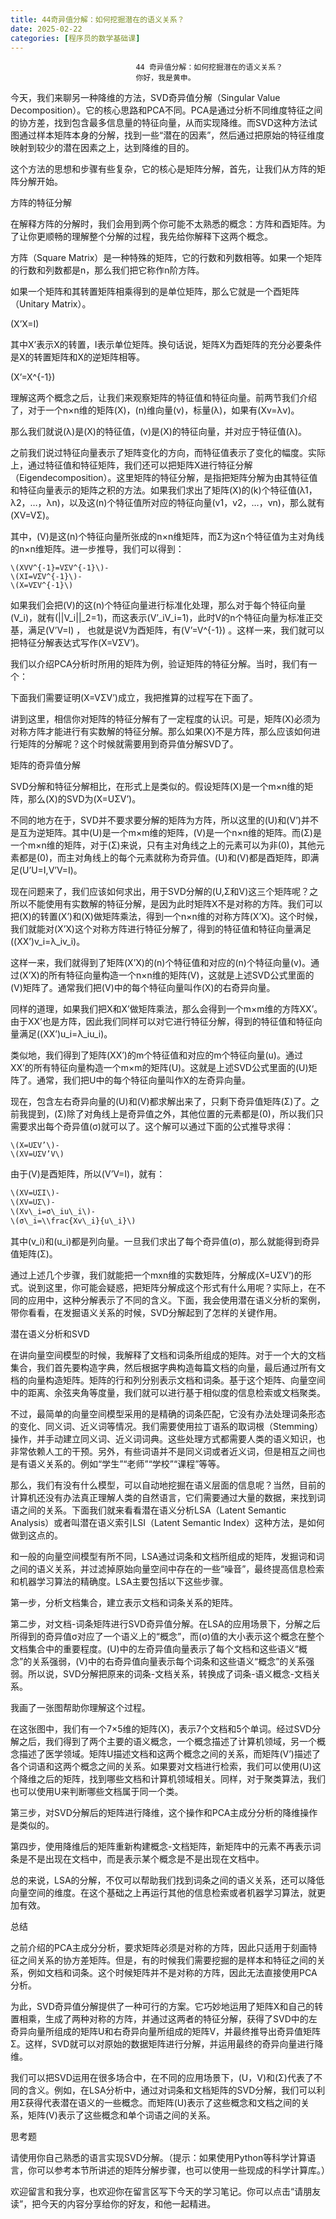 ```yaml
---
title: 44奇异值分解：如何挖掘潜在的语义关系？
date: 2025-02-22
categories: [程序员的数学基础课]
---
```

```text
                            44 奇异值分解：如何挖掘潜在的语义关系？
                            你好，我是黄申。
```

今天，我们来聊另一种降维的方法，SVD奇异值分解（Singular Value Decomposition）。它的核心思路和PCA不同。PCA是通过分析不同维度特征之间的协方差，找到包含最多信息量的特征向量，从而实现降维。而SVD这种方法试图通过样本矩阵本身的分解，找到一些“潜在的因素”，然后通过把原始的特征维度映射到较少的潜在因素之上，达到降维的目的。

这个方法的思想和步骤有些复杂，它的核心是矩阵分解，首先，让我们从方阵的矩阵分解开始。

方阵的特征分解

在解释方阵的分解时，我们会用到两个你可能不太熟悉的概念：方阵和酉矩阵。为了让你更顺畅的理解整个分解的过程，我先给你解释下这两个概念。

方阵（Square Matrix）是一种特殊的矩阵，它的行数和列数相等。如果一个矩阵的行数和列数都是n，那么我们把它称作n阶方阵。

如果一个矩阵和其转置矩阵相乘得到的是单位矩阵，那么它就是一个酉矩阵（Unitary Matrix）。

\(X’X=I\)

其中X’表示X的转置，I表示单位矩阵。换句话说，矩阵X为酉矩阵的充分必要条件是X的转置矩阵和X的逆矩阵相等。

\(X’=X^{-1}\)

理解这两个概念之后，让我们来观察矩阵的特征值和特征向量。前两节我们介绍了，对于一个n×n维的矩阵\(X\)，\(n\)维向量\(v\)，标量\(λ\)，如果有\(Xv=λv\)。

那么我们就说\(λ\)是\(X\)的特征值，\(v\)是\(X\)的特征向量，并对应于特征值\(λ\)。

之前我们说过特征向量表示了矩阵变化的方向，而特征值表示了变化的幅度。实际上，通过特征值和特征矩阵，我们还可以把矩阵X进行特征分解（Eigendecomposition）。这里矩阵的特征分解，是指把矩阵分解为由其特征值和特征向量表示的矩阵之积的方法。如果我们求出了矩阵\(X\)的\(k\)个特征值\(λ1，λ2，…，λn\)，以及这\(n\)个特征值所对应的特征向量\(v1，v2，…，vn\)，那么就有\(XV=VΣ\)。

其中，\(V\)是这\(n\)个特征向量所张成的n×n维矩阵，而Σ为这n个特征值为主对角线的n×n维矩阵。进一步推导，我们可以得到：

```text
\(XVV^{-1}=VΣV^{-1}\)-
\(XI=VΣV^{-1}\)-
\(X=VΣV^{-1}\)
```

如果我们会把\(V\)的这\(n\)个特征向量进行标准化处理，那么对于每个特征向量\(V\_i\)，就有\(||V\_i||\_2=1\)，而这表示\(V’\_iV\_i=1\)，此时V的n个特征向量为标准正交基，满足\(V’V=I\) ， 也就是说V为酉矩阵，有\(V’=V^{-1}\) 。这样一来，我们就可以把特征分解表达式写作\(X=VΣV’\)。

我们以介绍PCA分析时所用的矩阵为例，验证矩阵的特征分解。当时，我们有一个：



下面我们需要证明\(X=VΣV’\)成立，我把推算的过程写在下面了。



讲到这里，相信你对矩阵的特征分解有了一定程度的认识。可是，矩阵\(X\)必须为对称方阵才能进行有实数解的特征分解。那么如果\(X\)不是方阵，那么应该如何进行矩阵的分解呢？这个时候就需要用到奇异值分解SVD了。

矩阵的奇异值分解

SVD分解和特征分解相比，在形式上是类似的。假设矩阵\(X\)是一个m×n维的矩阵，那么\(X\)的SVD为\(X=UΣV’\)。

不同的地方在于，SVD并不要求要分解的矩阵为方阵，所以这里的\(U\)和\(V’\)并不是互为逆矩阵。其中\(U\)是一个m×m维的矩阵，\(V\)是一个n×n维的矩阵。而\(Σ\)是一个m×n维的矩阵，对于\(Σ\)来说，只有主对角线之上的元素可以为非\(0\)，其他元素都是\(0\)，而主对角线上的每个元素就称为奇异值。\(U\)和\(V\)都是酉矩阵，即满足\(U’U=I,V’V=I\)。

现在问题来了，我们应该如何求出，用于SVD分解的\(U,Σ和V\)这三个矩阵呢？之所以不能使用有实数解的特征分解，是因为此时矩阵X不是对称的方阵。我们可以把\(X\)的转置\(X’\)和\(X\)做矩阵乘法，得到一个n×n维的对称方阵\(X’X\)。这个时候，我们就能对\(X’X\)这个对称方阵进行特征分解了，得到的特征值和特征向量满足\((XX’)v\_i=λ\_iv\_i\)。

这样一来，我们就得到了矩阵\(X’X\)的\(n\)个特征值和对应的\(n\)个特征向量\(v\)。通过\(X’X\)的所有特征向量构造一个n×n维的矩阵\(V\)，这就是上述SVD公式里面的\(V\)矩阵了。通常我们把\(V\)中的每个特征向量叫作\(X\)的右奇异向量。

同样的道理，如果我们把X和X’做矩阵乘法，那么会得到一个m×m维的方阵XX’。由于XX’也是方阵，因此我们同样可以对它进行特征分解，得到的特征值和特征向量满足\((XX’)u\_i=λ\_iu\_i\)。

类似地，我们得到了矩阵\(XX’\)的m个特征值和对应的m个特征向量\(u\)。通过XX’的所有特征向量构造一个m×m的矩阵\(U\)。这就是上述SVD公式里面的\(U\)矩阵了。通常，我们把U中的每个特征向量叫作X的左奇异向量。

现在，包含左右奇异向量的\(U\)和\(V\)都求解出来了，只剩下奇异值矩阵\(Σ\)了。之前我提到，\(Σ\)除了对角线上是奇异值之外，其他位置的元素都是\(0\)，所以我们只需要求出每个奇异值\(σ\)就可以了。这个解可以通过下面的公式推导求得：

```text
\(X=UΣV’\)-
\(XV=UΣV’V\)
```

由于\(V\)是酉矩阵，所以\(V’V=I\)，就有：

```css
\(XV=UΣI\)-
\(XV=UΣ\)-
\(Xv\_i=σ\_iu\_i\)-
\(σ\_i=\\frac{Xv\_i}{u\_i}\)
```

其中\(v\_i\)和\(u\_i\)都是列向量。一旦我们求出了每个奇异值\(σ\)，那么就能得到奇异值矩阵\(Σ\)。

通过上述几个步骤，我们就能把一个mxn维的实数矩阵，分解成\(X=UΣV’\)的形式。说到这里，你可能会疑惑，把矩阵分解成这个形式有什么用呢？实际上，在不同的应用中，这种分解表示了不同的含义。下面，我会使用潜在语义分析的案例，带你看看，在发掘语义关系的时候，SVD分解起到了怎样的关键作用。

潜在语义分析和SVD

在讲向量空间模型的时候，我解释了文档和词条所组成的矩阵。对于一个大的文档集合，我们首先要构造字典，然后根据字典构造每篇文档的向量，最后通过所有文档的向量构造矩阵。矩阵的行和列分别表示文档和词条。基于这个矩阵、向量空间中的距离、余弦夹角等度量，我们就可以进行基于相似度的信息检索或文档聚类。

不过，最简单的向量空间模型采用的是精确的词条匹配，它没有办法处理词条形态的变化、同义词、近义词等情况。我们需要使用拉丁语系的取词根（Stemming）操作，并手动建立同义词、近义词词典。这些处理方式都需要人类的语义知识，也非常依赖人工的干预。另外，有些词语并不是同义词或者近义词，但是相互之间也是有语义关系的。例如“学生”“老师”“学校”“课程”等等。

那么，我们有没有什么模型，可以自动地挖掘在语义层面的信息呢？当然，目前的计算机还没有办法真正理解人类的自然语言，它们需要通过大量的数据，来找到词语之间的关系。下面我们就来看看潜在语义分析LSA（Latent Semantic Analysis）或者叫潜在语义索引LSI（Latent Semantic Index）这种方法，是如何做到这点的。

和一般的向量空间模型有所不同，LSA通过词条和文档所组成的矩阵，发掘词和词之间的语义关系，并过滤掉原始向量空间中存在的一些“噪音”，最终提高信息检索和机器学习算法的精确度。LSA主要包括以下这些步骤。

第一步，分析文档集合，建立表示文档和词条关系的矩阵。

第二步，对文档-词条矩阵进行SVD奇异值分解。在LSA的应用场景下，分解之后所得到的奇异值σ对应了一个语义上的“概念”，而\(σ\)值的大小表示这个概念在整个文档集合中的重要程度。\(U\)中的左奇异值向量表示了每个文档和这些语义“概念”的关系强弱，\(V\)中的右奇异值向量表示每个词条和这些语义“概念”的关系强弱。所以说，SVD分解把原来的词条-文档关系，转换成了词条-语义概念-文档关系。

我画了一张图帮助你理解这个过程。



在这张图中，我们有一个7×5维的矩阵\(X\)，表示7个文档和5个单词。经过SVD分解之后，我们得到了两个主要的语义概念，一个概念描述了计算机领域，另一个概念描述了医学领域。矩阵U描述文档和这两个概念之间的关系，而矩阵\(V’\)描述了各个词语和这两个概念之间的关系。如果要对文档进行检索，我们可以使用\(U\)这个降维之后的矩阵，找到哪些文档和计算机领域相关。同样，对于聚类算法，我们也可以使用U来判断哪些文档属于同一个类。

第三步，对SVD分解后的矩阵进行降维，这个操作和PCA主成分分析的降维操作是类似的。

第四步，使用降维后的矩阵重新构建概念-文档矩阵，新矩阵中的元素不再表示词条是不是出现在文档中，而是表示某个概念是不是出现在文档中。

总的来说，LSA的分解，不仅可以帮助我们找到词条之间的语义关系，还可以降低向量空间的维度。在这个基础之上再运行其他的信息检索或者机器学习算法，就更加有效。

总结

之前介绍的PCA主成分分析，要求矩阵必须是对称的方阵，因此只适用于刻画特征之间关系的协方差矩阵。但是，有的时候我们需要挖掘的是样本和特征之间的关系，例如文档和词条。这个时候矩阵并不是对称的方阵，因此无法直接使用PCA分析。

为此，SVD奇异值分解提供了一种可行的方案。它巧妙地运用了矩阵X和自己的转置相乘，生成了两种对称的方阵，并通过这两者的特征分解，获得了SVD中的左奇异向量所组成的矩阵U和右奇异向量所组成的矩阵V，并最终推导出奇异值矩阵Σ。这样，SVD就可以对原始的数据矩阵进行分解，并运用最终的奇异向量进行降维。

我们可以把SVD运用在很多场合中，在不同的应用场景下，\(U，V\)和\(Σ\)代表了不同的含义。例如，在LSA分析中，通过对词条和文档矩阵的SVD分解，我们可以利用Σ获得代表潜在语义的一些概念。而矩阵\(U\)表示了这些概念和文档之间的关系，矩阵\(V\)表示了这些概念和单个词语之间的关系。

思考题

请使用你自己熟悉的语言实现SVD分解。（提示：如果使用Python等科学计算语言，你可以参考本节所讲述的矩阵分解步骤，也可以使用一些现成的科学计算库。）

欢迎留言和我分享，也欢迎你在留言区写下今天的学习笔记。你可以点击“请朋友读”，把今天的内容分享给你的好友，和他一起精进。

                        
                        
                            